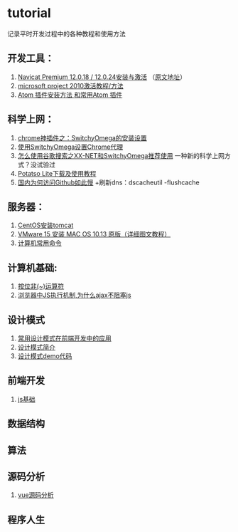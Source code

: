# tutorial
记录平时开发过程中的各种教程和使用方法

## 开发工具：
1. [Navicat Premium 12.0.18 / 12.0.24安装与激活](./database/Navicat安装与激活.md) （[原文地址](https://www.jianshu.com/p/42a33b0dda9c "https://www.jianshu.com/p/42a33b0dda9c")）
2. [microsoft project 2010激活教程/方法](https://jingyan.baidu.com/article/27fa73265206c446f9271f42.html) 
3. [Atom 插件安装方法 和常用Atom 插件](https://www.jianshu.com/p/d199561d3c31)


## 科学上网：
1. [chrome神插件之：SwitchyOmega的安装设置](https://www.cnblogs.com/LyndonMario/p/9326176.html) 
2. [使用SwitchyOmega设置Chrome代理](https://blog.csdn.net/qq_31851531/article/details/78410146) 
3. [怎么使用谷歌搜索之XX-NET和SwitchyOmega推荐使用](https://blog.csdn.net/csuzhaoqinghui/article/details/53391848) 一种新的科学上网方式？没试验过
4. [Potatso Lite下载及使用教程](https://ssr.tools/125)
5. [国内为何访问Github如此慢](https://www.wangmaoxian.com/201808/%E5%9B%BD%E5%86%85%E4%B8%BA%E4%BD%95%E8%AE%BF%E9%97%AEGithub%E5%A6%82%E6%AD%A4%E6%85%A2/) +刷新dns：dscacheutil -flushcache



## 服务器：
1. [CentOS安装tomcat](https://linuxize.com/post/how-to-install-tomcat-9-on-centos-7/) 
2. [VMware 15 安装 MAC OS 10.13 原版（详细图文教程）](https://blog.csdn.net/ztx114/article/details/86133295) 
3. [计算机常用命令](https://github.com/petsgre/tutorial/blob/master/notes/command.md)

## 计算机基础:
1. [按位非(~)运算符](https://www.cnblogs.com/moqiutao/p/6275483.html)
2. [浏览器中JS执行机制,为什么ajax不阻塞js](https://juejin.im/post/5b0e84d0f265da08c86fa580)

## 设计模式
1. [常用设计模式在前端开发中的应用](https://zhuanlan.zhihu.com/p/41423006)
2. [设计模式简介](https://www.runoob.com/design-pattern/design-pattern-intro.html)
3. [设计模式demo代码](./design_patterns)

## 前端开发

1. [js基础](./前端开发)

## 数据结构

## 算法

## 源码分析

1. [vue源码分析](./源码分析/vue)

## 程序人生